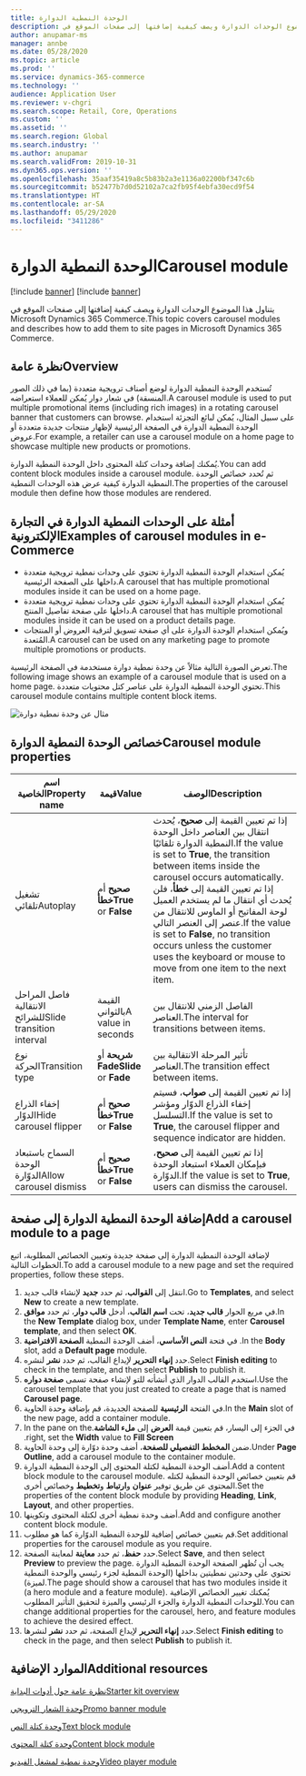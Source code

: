 ```yaml
---
title: الوحدة النمطية الدوارة
description: يتناول هذا الموضوع الوحدات الدوارة ويصف كيفية إضافتها إلى صفحات الموقع في Microsoft Dynamics 365 Commerce.
author: anupamar-ms
manager: annbe
ms.date: 05/28/2020
ms.topic: article
ms.prod: ''
ms.service: dynamics-365-commerce
ms.technology: ''
audience: Application User
ms.reviewer: v-chgri
ms.search.scope: Retail, Core, Operations
ms.custom: ''
ms.assetid: ''
ms.search.region: Global
ms.search.industry: ''
ms.author: anupamar
ms.search.validFrom: 2019-10-31
ms.dyn365.ops.version: ''
ms.openlocfilehash: 35aaf35419a8c5b83b2a3e1136a02200bf347c6b
ms.sourcegitcommit: b52477b7d0d52102a7ca2fb95f4ebfa30ecd9f54
ms.translationtype: HT
ms.contentlocale: ar-SA
ms.lasthandoff: 05/29/2020
ms.locfileid: "3411286"
---
```

# <a name="carousel-module"></a><span data-ttu-id="b4dc4-103">الوحدة النمطية الدوارة</span><span class="sxs-lookup"><span data-stu-id="b4dc4-103">Carousel module</span></span>

[!include [banner](includes/preview-banner.md)]
[!include [banner](includes/banner.md)]

<span data-ttu-id="b4dc4-104">يتناول هذا الموضوع الوحدات الدوارة ويصف كيفية إضافتها إلى صفحات الموقع في Microsoft Dynamics 365 Commerce.</span><span class="sxs-lookup"><span data-stu-id="b4dc4-104">This topic covers carousel modules and describes how to add them to site pages in Microsoft Dynamics 365 Commerce.</span></span>

## <a name="overview"></a><span data-ttu-id="b4dc4-105">نظرة عامة</span><span class="sxs-lookup"><span data-stu-id="b4dc4-105">Overview</span></span>

<span data-ttu-id="b4dc4-106">تُستخدم الوحدة النمطية الدوارة لوضع أصناف ترويجية متعددة (بما في ذلك الصور المنسقة) في شعار دوار يُمكن للعملاء استعراضه.</span><span class="sxs-lookup"><span data-stu-id="b4dc4-106">A carousel module is used to put multiple promotional items (including rich images) in a rotating carousel banner that customers can browse.</span></span> <span data-ttu-id="b4dc4-107">على سبيل المثال، يُمكن لبائع التجزئة استخدام الوحدة النمطية الدوارة في الصفحة الرئيسية لإظهار منتجات جديدة متعددة أو عروض.</span><span class="sxs-lookup"><span data-stu-id="b4dc4-107">For example, a retailer can use a carousel module on a home page to showcase multiple new products or promotions.</span></span>

<span data-ttu-id="b4dc4-108">يُمكنك إضافة وحدات كتلة المحتوى داخل الوحدة النمطية الدوارة.</span><span class="sxs-lookup"><span data-stu-id="b4dc4-108">You can add content block modules inside a carousel module.</span></span> <span data-ttu-id="b4dc4-109">ثم تُحدد خصائص الوحدة النمطية الدوارة كيفية عرض هذه الوحدات النمطية.</span><span class="sxs-lookup"><span data-stu-id="b4dc4-109">The properties of the carousel module then define how those modules are rendered.</span></span>

## <a name="examples-of-carousel-modules-in-e-commerce"></a><span data-ttu-id="b4dc4-110">أمثلة على الوحدات النمطية الدوارة في التجارة الإلكترونية</span><span class="sxs-lookup"><span data-stu-id="b4dc4-110">Examples of carousel modules in e-Commerce</span></span>

- <span data-ttu-id="b4dc4-111">يُمكن استخدام الوحدة النمطية الدوارة تحتوي على وحدات نمطية ترويجية متعددة داخلها على الصفحة الرئيسية.</span><span class="sxs-lookup"><span data-stu-id="b4dc4-111">A carousel that has multiple promotional modules inside it can be used on a home page.</span></span>
- <span data-ttu-id="b4dc4-112">يُمكن استخدام الوحدة النمطية الدوارة تحتوي على وحدات نمطية ترويجية متعددة داخلها على صفحة تفاصيل المنتج.</span><span class="sxs-lookup"><span data-stu-id="b4dc4-112">A carousel that has multiple promotional modules inside it can be used on a product details page.</span></span>
- <span data-ttu-id="b4dc4-113">ويُمكن استخدام الوحدة الدوارة على أي صفحة تسويق لترقية العروض أو المنتجات المُتعدة.</span><span class="sxs-lookup"><span data-stu-id="b4dc4-113">A carousel can be used on any marketing page to promote multiple promotions or products.</span></span>

<span data-ttu-id="b4dc4-114">تعرض الصورة التالية مثالاً عن وحدة نمطية دوارة‬ مستخدمة في الصفحة الرئيسية.</span><span class="sxs-lookup"><span data-stu-id="b4dc4-114">The following image shows an example of a carousel module that is used on a home page.</span></span> <span data-ttu-id="b4dc4-115">تحتوي الوحدة النمطية الدوارة‬ على عناصر كتل محتويات متعددة.</span><span class="sxs-lookup"><span data-stu-id="b4dc4-115">This carousel module contains multiple content block items.</span></span>

![مثال عن وحدة نمطية دوارة](./media/Hero.PNG)

## <a name="carousel-module-properties"></a><span data-ttu-id="b4dc4-117">خصائص الوحدة النمطية الدوارة</span><span class="sxs-lookup"><span data-stu-id="b4dc4-117">Carousel module properties</span></span>

| <span data-ttu-id="b4dc4-118">اسم الخاصية</span><span class="sxs-lookup"><span data-stu-id="b4dc4-118">Property name</span></span>             | <span data-ttu-id="b4dc4-119">قيمة</span><span class="sxs-lookup"><span data-stu-id="b4dc4-119">Value</span></span>                 | <span data-ttu-id="b4dc4-120">‏‏الوصف</span><span class="sxs-lookup"><span data-stu-id="b4dc4-120">Description</span></span> |
|---------------------------|-----------------------|-------------|
| <span data-ttu-id="b4dc4-121">تشغيل تلقائي</span><span class="sxs-lookup"><span data-stu-id="b4dc4-121">Autoplay</span></span>                  | <span data-ttu-id="b4dc4-122">**صحيح** أم **خطأ**</span><span class="sxs-lookup"><span data-stu-id="b4dc4-122">**True** or **False**</span></span> | <span data-ttu-id="b4dc4-123">إذا تم تعيين القيمة إلى **صحيح**، يُحدث انتقال بين العناصر داخل الوحدة النمطية الدوارة تلقائيًا.</span><span class="sxs-lookup"><span data-stu-id="b4dc4-123">If the value is set to **True**, the transition between items inside the carousel occurs automatically.</span></span> <span data-ttu-id="b4dc4-124">إذا تم تعيين القيمة إلى **خطأ**، فلن يُحدث أي انتقال ما لم يستخدم العميل لوحة المفاتيح أو الماوس للانتقال من عنصر إلى العنصر التالي.</span><span class="sxs-lookup"><span data-stu-id="b4dc4-124">If the value is set to **False**, no transition occurs unless the customer uses the keyboard or mouse to move from one item to the next item.</span></span> |
| <span data-ttu-id="b4dc4-125">فاصل المراحل الانتقالية للشرائح</span><span class="sxs-lookup"><span data-stu-id="b4dc4-125">Slide transition interval</span></span> | <span data-ttu-id="b4dc4-126">القيمة بالثواني</span><span class="sxs-lookup"><span data-stu-id="b4dc4-126">A value in seconds</span></span>    | <span data-ttu-id="b4dc4-127">الفاصل الزمني للانتقال بين العناصر.</span><span class="sxs-lookup"><span data-stu-id="b4dc4-127">The interval for transitions between items.</span></span> |
| <span data-ttu-id="b4dc4-128">نوع الحركة</span><span class="sxs-lookup"><span data-stu-id="b4dc4-128">Transition type</span></span>           | <span data-ttu-id="b4dc4-129">**شريحة** أو **Fade**</span><span class="sxs-lookup"><span data-stu-id="b4dc4-129">**Slide** or **Fade**</span></span> | <span data-ttu-id="b4dc4-130">تأثير المرحلة الانتقالية بين العناصر.</span><span class="sxs-lookup"><span data-stu-id="b4dc4-130">The transition effect between items.</span></span> |
| <span data-ttu-id="b4dc4-131">إخفاء الذراع الدوّار</span><span class="sxs-lookup"><span data-stu-id="b4dc4-131">Hide carousel flipper</span></span>     | <span data-ttu-id="b4dc4-132">**صحيح** أم **خطأ**</span><span class="sxs-lookup"><span data-stu-id="b4dc4-132">**True** or **False**</span></span> | <span data-ttu-id="b4dc4-133">إذا تم تعيين القيمة إلى **صواب**، فسيتم إخفاء الذراع الدوّار ومؤشر التسلسل.</span><span class="sxs-lookup"><span data-stu-id="b4dc4-133">If the value is set to **True**, the carousel flipper and sequence indicator are hidden.</span></span> |
| <span data-ttu-id="b4dc4-134">السماح باستبعاد الوحدة الدوّارة</span><span class="sxs-lookup"><span data-stu-id="b4dc4-134">Allow carousel dismiss</span></span>    | <span data-ttu-id="b4dc4-135">**صحيح** أم **خطأ**</span><span class="sxs-lookup"><span data-stu-id="b4dc4-135">**True** or **False**</span></span> | <span data-ttu-id="b4dc4-136">إذا تم تعيين القيمة إلى **صحيح**، فبإمكان العملاء استبعاد الوحدة الدوّارة.</span><span class="sxs-lookup"><span data-stu-id="b4dc4-136">If the value is set to **True**, users can dismiss the carousel.</span></span> |

## <a name="add-a-carousel-module-to-a-page"></a><span data-ttu-id="b4dc4-137">إضافة الوحدة النمطية الدوارة إلى صفحة</span><span class="sxs-lookup"><span data-stu-id="b4dc4-137">Add a carousel module to a page</span></span>

<span data-ttu-id="b4dc4-138">لإضافة الوحدة النمطية الدوارة إلى صفحة جديدة وتعيين الخصائص المطلوبة، اتبع الخطوات التالية.</span><span class="sxs-lookup"><span data-stu-id="b4dc4-138">To add a carousel module to a new page and set the required properties, follow these steps.</span></span>

1. <span data-ttu-id="b4dc4-139">انتقل إلى **القوالب**، ثم حدد **جديد** لإنشاء قالب جديد.</span><span class="sxs-lookup"><span data-stu-id="b4dc4-139">Go to **Templates**, and select **New** to create a new template.</span></span>
1. <span data-ttu-id="b4dc4-140">في مربع الحوار **قالب جديد**، تحت **اسم القالب**، أدخل **قالب دوار**، ثم حدد **موافق**.</span><span class="sxs-lookup"><span data-stu-id="b4dc4-140">In the **New Template** dialog box, under **Template Name**, enter **Carousel template**, and then select **OK**.</span></span>
1. <span data-ttu-id="b4dc4-141">في فتحة **النص الأساسي**، أضف الوحدة النمطية **الصفحة الافتراضية** .</span><span class="sxs-lookup"><span data-stu-id="b4dc4-141">In the **Body** slot, add a **Default page** module.</span></span>
1. <span data-ttu-id="b4dc4-142">حدد **إنهاء التحرير** لإيداع القالب، ثم حدد **نشر** لنشره.</span><span class="sxs-lookup"><span data-stu-id="b4dc4-142">Select **Finish editing** to check in the template, and then select **Publish** to publish it.</span></span>  
1. <span data-ttu-id="b4dc4-143">استخدم القالب الدوار الذي أنشأته للتو لإنشاء صفحة تسمى **صفحة دواره**.</span><span class="sxs-lookup"><span data-stu-id="b4dc4-143">Use the carousel template that you just created to create a page that is named **Carousel page**.</span></span>
1. <span data-ttu-id="b4dc4-144">في الفتحة **الرئيسية** للصفحة الجديدة، قم بإضافة وحدة الحاوية.</span><span class="sxs-lookup"><span data-stu-id="b4dc4-144">In the **Main** slot of the new page, add a container module.</span></span> 
1. <span data-ttu-id="b4dc4-145">في الجزء إلى اليسار، قم بتعيين قيمة **العرض** إلى **ملء الشاشة‬‏‫**.</span><span class="sxs-lookup"><span data-stu-id="b4dc4-145">In the pane on the right, set the **Width** value to **Fill Screen**.</span></span>
1. <span data-ttu-id="b4dc4-146">ضمن **المخطط التفصيلي للصفحة**، أضف وحدة دوّارة إلى وحدة الحاوية.</span><span class="sxs-lookup"><span data-stu-id="b4dc4-146">Under **Page Outline**, add a carousel module to the container module.</span></span>
1. <span data-ttu-id="b4dc4-147">أضف الوحدة النمطية لكتلة المحتوى إلى الوحدة النمطية الدوارة.</span><span class="sxs-lookup"><span data-stu-id="b4dc4-147">Add a content block module to the carousel module.</span></span> <span data-ttu-id="b4dc4-148">قم بتعيين خصائص الوحدة النمطية لكتله المحتوى عن طريق توفير **عنوان** و**ارتباط** و**تخطيط** وخصائص أخرى.</span><span class="sxs-lookup"><span data-stu-id="b4dc4-148">Set the properties of the content block module by providing **Heading**, **Link**, **Layout**, and other properties.</span></span>
1. <span data-ttu-id="b4dc4-149">أضف وحدة نمطية أخرى لكتلة المحتوى وتكوينها.</span><span class="sxs-lookup"><span data-stu-id="b4dc4-149">Add and configure another content block module.</span></span>
1. <span data-ttu-id="b4dc4-150">قم بتعيين خصائص إضافية للوحدة النمطية الدوّارة كما هو مطلوب.</span><span class="sxs-lookup"><span data-stu-id="b4dc4-150">Set additional properties for the carousel module as you require.</span></span>
1. <span data-ttu-id="b4dc4-151">حدد **حفظ**، ثم حدد **معاينة** لمعاينة الصفحة.</span><span class="sxs-lookup"><span data-stu-id="b4dc4-151">Select **Save**, and then select **Preview** to preview the page.</span></span> <span data-ttu-id="b4dc4-152">يجب أن تُظهر الصفحة الوحدة النمطية الدوارة تحتوي على وحدتين نمطيتين بداخلها (الوحدة النمطية لجزء رئيسي والوحدة النمطية لميزة).</span><span class="sxs-lookup"><span data-stu-id="b4dc4-152">The page should show a carousel that has two modules inside it (a hero module and a feature module).</span></span> <span data-ttu-id="b4dc4-153">يُمكنك تغيير الخصائص الإضافية للوحدات النمطية الدوارة والجزء الرئيسي والميزة لتحقيق التأثير المطلوب.</span><span class="sxs-lookup"><span data-stu-id="b4dc4-153">You can change additional properties for the carousel, hero, and feature modules to achieve the desired effect.</span></span>
1. <span data-ttu-id="b4dc4-154">حدد **إنهاء التحرير** لإيداع الصفحة، ثم حدد **نشر** لنشرها.</span><span class="sxs-lookup"><span data-stu-id="b4dc4-154">Select **Finish editing** to check in the page, and then select **Publish** to publish it.</span></span>

## <a name="additional-resources"></a><span data-ttu-id="b4dc4-155">الموارد الإضافية</span><span class="sxs-lookup"><span data-stu-id="b4dc4-155">Additional resources</span></span>

[<span data-ttu-id="b4dc4-156">نظرة عامة حول أدوات البداية</span><span class="sxs-lookup"><span data-stu-id="b4dc4-156">Starter kit overview</span></span>](starter-kit-overview.md)

[<span data-ttu-id="b4dc4-157">وحدة الشعار الترويجي</span><span class="sxs-lookup"><span data-stu-id="b4dc4-157">Promo banner module</span></span>](add-alert.md)

[<span data-ttu-id="b4dc4-158">وحدة كتلة النص‏‎</span><span class="sxs-lookup"><span data-stu-id="b4dc4-158">Text block module</span></span>](add-content-rich-block.md)

[<span data-ttu-id="b4dc4-159">وحدة كتلة المحتوى</span><span class="sxs-lookup"><span data-stu-id="b4dc4-159">Content block module</span></span>](add-hero-module.md)

[<span data-ttu-id="b4dc4-160">وحدة نمطية لمشغل الفيديو</span><span class="sxs-lookup"><span data-stu-id="b4dc4-160">Video player module</span></span>](add-video-player.md)
